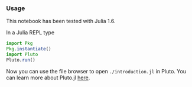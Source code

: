 ### Usage

This notebook has been tested with Julia 1.6.

In a Julia REPL type

```julia
import Pkg
Pkg.instantiate()
import Pluto
Pluto.run()
```

Now you can use the file browser to open `./introduction.jl` in Pluto.
You can learn more about Pluto.jl [here](https://github.com/fonsp/Pluto.jl).
